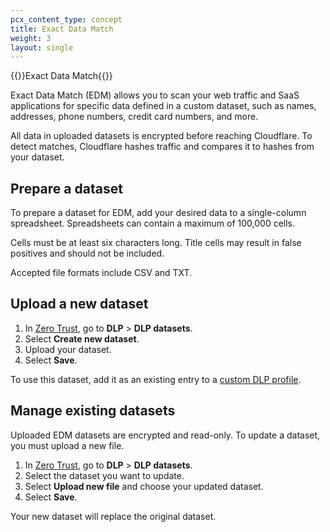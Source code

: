 ```yaml
---
pcx_content_type: concept
title: Exact Data Match
weight: 3
layout: single
---
```


{{<heading-pill style="beta">}}Exact Data Match{{</heading-pill>}}

Exact Data Match (EDM) allows you to scan your web traffic and SaaS applications for specific data defined in a custom dataset, such as names, addresses, phone numbers, credit card numbers, and more.

All data in uploaded datasets is encrypted before reaching Cloudflare. To detect matches, Cloudflare hashes traffic and compares it to hashes from your dataset.

## Prepare a dataset

To prepare a dataset for EDM, add your desired data to a single-column spreadsheet. Spreadsheets can contain a maximum of 100,000 cells.

Cells must be at least six characters long. Title cells may result in false positives and should not be included.

Accepted file formats include CSV and TXT.

## Upload a new dataset

1. In [Zero Trust](https://one.dash.cloudflare.com/), go to **DLP** > **DLP datasets**.
2. Select **Create new dataset**.
3. Upload your dataset.
4. Select **Save**.

To use this dataset, add it as an existing entry to a [custom DLP profile](/cloudflare-one/policies/data-loss-prevention/dlp-profiles/#build-a-custom-profile).

## Manage existing datasets

Uploaded EDM datasets are encrypted and read-only. To update a dataset, you must upload a new file.

1. In [Zero Trust](https://one.dash.cloudflare.com/), go to **DLP** > **DLP datasets**.
2. Select the dataset you want to update.
3. Select **Upload new file** and choose your updated dataset.
4. Select **Save**.

Your new dataset will replace the original dataset.
